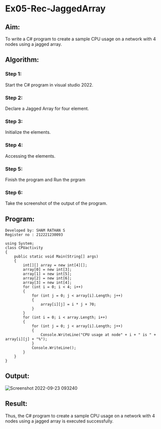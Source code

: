 # Ex05-Rec-JaggedArray
## Aim:
To write a C# program to create a sample CPU usage on a network with 4 nodes using a jagged array.
## Algorithm:
### Step 1:
Start the C# program in visual studio 2022.
### Step 2:
Declare a Jagged Array for four element.
### Step 3:
Initialize the elements.
### Step 4:
Accessing the elements.
### Step 5:
Finish the program and Run the prgram
### Step 6:
Take the screenshot of the output of the program.
## Program:
```
Developed by: SHAM RATHAN S
Register no : 212221230093

using System;
class CPUactivity
{
    public static void Main(String[] args)
    {
        int[][] array = new int[4][];
        array[0] = new int[3];
        array[1] = new int[5];
        array[2] = new int[6];
        array[3] = new int[4];
        for (int i = 0; i < 4; i++)
        {
            for (int j = 0; j < array[i].Length; j++)
            {
                array[i][j] = i * j + 70;
            }
        }
        for (int i = 0; i < array.Length; i++)
        {
            for (int j = 0; j < array[i].Length; j++)
            {
                Console.WriteLine("CPU usage at node" + i + " is " + array[i][j] + "%");
            }
            Console.WriteLine();
        }
    }
}
```

## Output:
![Screenshot 2022-09-23 093240](https://user-images.githubusercontent.com/93587823/191890420-8bc335c7-d11f-46bd-91ac-fd673d106be0.png)

## Result:
Thus, the C# program to create a sample CPU usage on a network with 4 nodes using a jagged array is executed successfully.

